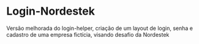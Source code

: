 # Login-Nordestek
Versão melhorada do login-helper, criação de um layout de login, senha e cadastro de uma empresa fictícia, visando desafio da Nordestek
